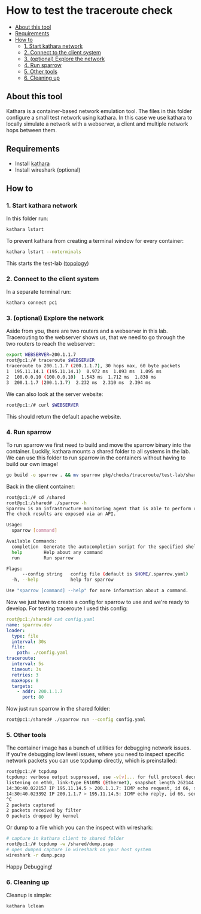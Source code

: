 <!--
SPDX-FileCopyrightText: 2025 Deutsche Telekom IT GmbH

SPDX-License-Identifier: CC-BY-4.0
-->

# How to test the traceroute check <!-- omit in toc -->

- [About this tool](#about-this-tool)
- [Requirements](#requirements)
- [How to](#how-to)
  - [1. Start kathara network](#1-start-kathara-network)
  - [2. Connect to the client system](#2-connect-to-the-client-system)
  - [3. (optional) Explore the network](#3-optional-explore-the-network)
  - [4. Run sparrow](#4-run-sparrow)
  - [5. Other tools](#5-other-tools)
  - [6. Cleaning up](#6-cleaning-up)

## About this tool

Kathara is a container-based network emulation tool. The files in this folder configure a small test network using kathara.
In this case we use kathara to locally simulate a network with a webserver, a client and multiple network hops between them.

## Requirements

- Install [kathara](https://github.com/KatharaFramework/Kathara)
- Install wireshark (optional)

## How to

### 1. Start kathara network

In this folder run:

```bash
kathara lstart
```

To prevent kathara from creating a terminal window for every container:

```bash
kathara lstart --noterminals
```

This starts the test-lab ([topology](https://github.com/KatharaFramework/Kathara-Labs/blob/main/main-labs/basic-topics/static-routing/004-kathara-lab_static-routing.pdf))

### 2. Connect to the client system

In a separate terminal run:

```bash
kathara connect pc1
```

### 3. (optional) Explore the network

Aside from you, there are two routers and a webserver in this lab.
Tracerouting to the webserver shows us, that we need to go through the two routers to reach the webserver:

```bash
export WEBSERVER=200.1.1.7
root@pc1:/# traceroute $WEBSERVER
traceroute to 200.1.1.7 (200.1.1.7), 30 hops max, 60 byte packets
1  195.11.14.1 (195.11.14.1)  0.972 ms  1.093 ms  1.095 ms
2  100.0.0.10 (100.0.0.10)  1.543 ms  1.712 ms  1.838 ms
3  200.1.1.7 (200.1.1.7)  2.232 ms  2.310 ms  2.394 ms
```

We can also look at the server website:

```bash
root@pc1:/# curl $WEBSERVER
```

This should return the default apache website.

### 4. Run sparrow

To run sparrow we first need to build and move the sparrow binary into the container. Luckily, kathara mounts a shared folder to all systems in the lab.
We can use this folder to run sparrow in the containers without having to build our own image!

```bash
go build -o sparrow . && mv sparrow pkg/checks/traceroute/test-lab/shared/
```

Back in the client container:

```bash
root@pc1:/# cd /shared
root@pc1:/shared# ./sparrow -h
Sparrow is an infrastructure monitoring agent that is able to perform different checks.
The check results are exposed via an API.

Usage:
  sparrow [command]

Available Commands:
  completion  Generate the autocompletion script for the specified shell
  help        Help about any command
  run         Run sparrow

Flags:
      --config string   config file (default is $HOME/.sparrow.yaml)
  -h, --help            help for sparrow

Use "sparrow [command] --help" for more information about a command.
```

Now we just have to create a config for sparrow to use and we're ready to develop. For testing traceroute I used this config:

```yaml
root@pc1:/shared# cat config.yaml
name: sparrow.dev
loader:
  type: file
  interval: 30s
  file:
    path: ./config.yaml
traceroute:
  interval: 5s
  timeout: 3s
  retries: 3
  maxHops: 8
  targets:
    - addr: 200.1.1.7
      port: 80
```

Now just run sparrow in the shared folder:

```bash
root@pc1:/shared# ./sparrow run --config config.yaml
```

### 5. Other tools

The container image has a bunch of utilities for debugging network issues. If you're debugging low level issues, where you need to inspect
specific network packets you can use tcpdump directly, which is preinstalled:

```bash
root@pc1:/# tcpdump
tcpdump: verbose output suppressed, use -v[v]... for full protocol decode
listening on eth0, link-type EN10MB (Ethernet), snapshot length 262144 bytes
14:30:40.022157 IP 195.11.14.5 > 200.1.1.7: ICMP echo request, id 66, seq 1, length 64
14:30:40.023392 IP 200.1.1.7 > 195.11.14.5: ICMP echo reply, id 66, seq 1, length 64
^C
2 packets captured
2 packets received by filter
0 packets dropped by kernel
```

Or dump to a file which you can the inspect with wireshark:

```bash
# capture in kathara client to shared folder
root@pc1:/# tcpdump -w /shared/dump.pcap
# open dumped capture in wireshark on your host system
wireshark -r dump.pcap
```

Happy Debugging!

### 6. Cleaning up

Cleanup is simple:

```bash
kathara lclean
```
